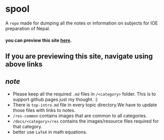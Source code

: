 # spool
A `repo` made for dumping all the notes or information on subjects for IOE preparation of Nepal.
#### you can preview this site [here](https://1ba4.github.io/spool/).
## If you are previewing this site, **navigate using above links**
## *note*
- Please keep all the required `.md` files in `/<category>` folder. This is to support github pages just my thought. :)
- There is `top-intro.md` file in every topic directory.We have to update those files with links to notes.
- `/res-common` contains images that are common to all categories.
- `/docs/<category>/res` contains the images/resource files required for that category.
- better use `LaTeX` in math equations.
